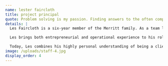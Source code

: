 ```yaml
---
name: lester faircloth
title: project principal
quote: Problem solving is my passion. Finding answers to the often complex issues we deal with every day keeps me motivated.
details: |
  Les Faircloth is a six-year member of the Merritt family. As a team leader and project executive, Les oversees a staff of excellent managers and engineers.

  Les brings both entrepreneurial and operational experience to his role at Merritt. Prior to entering the millwork industry, he owned and operated an international fiber optics company. Then acquired a struggling local millwork and cabinetry company.  In short order Les grew sales to more than $5 million annually while increasing production and decreasing cost. He grew market share by more than five times, expanded client potential from mid-range residential to high-end residential and commercial, and oversaw a staff expansion of eight to 38 employees in one year.  In 2009 he took his knowledge and skill to Merritt, the ultimate U.S. provider of luxury millwork and joinery.

  Today, Les combines his highly personal understanding of being a client and his experience operating a profitable and perfectionist millwork operation to his all his interactions with customers and co-workers.
image: /uploads/staff-4.jpg
display_order: 4
---
```


